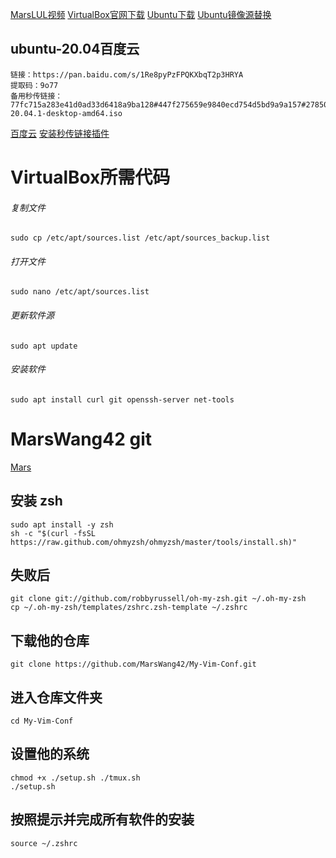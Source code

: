[MarsLUL视频](https://www.bilibili.com/video/BV1t54y1R7F3)
[VirtualBox官网下载](https://www.virtualbox.org/wiki/Downloads)
[Ubuntu下载](https://cn.ubuntu.com/desktop)
[Ubuntu镜像源替换](https://mirrors.tuna.tsinghua.edu.cn/help/ubuntu/)
## ubuntu-20.04百度云
```
链接：https://pan.baidu.com/s/1Re8pyPzFPQKXbqT2p3HRYA 
提取码：9o77 
备用秒传链接：77fc715a283e41d0ad33d6418a9ba128#447f275659e9840ecd754d5bd9a9a157#2785017856#ubuntu-20.04.1-desktop-amd64.iso
```
[百度云](https://pan.baidu.com/s/1Re8pyPzFPQKXbqT2p3HRYA)
[安装秒传链接插件](https://www.userscript.zone/search?q=%E7%A7%92%E4%BC%A0%E9%93%BE%E6%8E%A5)
# VirtualBox所需代码
###### 复制文件
```sudo cp /etc/apt/sources.list /etc/apt/sources_backup.list```
###### 打开文件
```sudo nano /etc/apt/sources.list```
###### 更新软件源
```sudo apt update```
###### 安装软件
```sudo apt install curl git openssh-server net-tools```
# MarsWang42 git
[Mars](https://github.com/MarsWang42/My-Vim-Conf)
## 安装 zsh
```
sudo apt install -y zsh
sh -c "$(curl -fsSL https://raw.github.com/ohmyzsh/ohmyzsh/master/tools/install.sh)"
```
## 失败后
```
git clone git://github.com/robbyrussell/oh-my-zsh.git ~/.oh-my-zsh
cp ~/.oh-my-zsh/templates/zshrc.zsh-template ~/.zshrc
```
## 下载他的仓库
```git clone https://github.com/MarsWang42/My-Vim-Conf.git```
## 进入仓库文件夹
```cd My-Vim-Conf```
## 设置他的系统
```
chmod +x ./setup.sh ./tmux.sh
./setup.sh
```
## 按照提示并完成所有软件的安装
```source ~/.zshrc```
